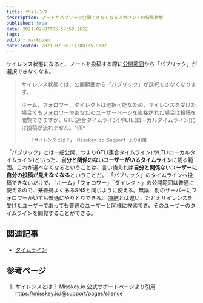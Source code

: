 ```yaml
---
title: サイレンス
description: ノートがパブリック公開できなくなるアカウントの特殊状態
published: true
date: 2021-02-07T05:57:58.262Z
tags: 
editor: markdown
dateCreated: 2021-02-06T14:08:05.908Z
---
```


サイレンス状態になると、ノートを投稿する際に[公開範囲](https://wiki.misskey.io/ja/function/tl#%E6%AF%94%E8%BC%83)から「パブリック」が選択できなくなる。
> サイレンス状態では、公開範囲から「パブリック」が選択できなくなります。
> 
> ホーム、フォロワー、ダイレクトは選択可能なため、サイレンスを受けた場合でもフォロワーやあなたのユーザーページを直接訪れた場合は投稿を閲覧できますが、GTL(連合タイムライン)やLTL(ローカルタイムライン)には投稿が流れません。^[1]^
> 
>        「サイレンスとは？」 Misskey.io Support より引用

「パブリック」とは一般公開、つまりGTL(連合タイムライン)やLTL(ローカルタイムライン)といった、**自分と関係のないユーザーがいるタイムライン**に載る範囲。これが選べなくなるということは、言い換えれば**自分と関係ないユーザーに自分の投稿が見えなくなる**ということだ。
「パブリック」のタイムラインへ投稿できないだけで、「ホーム」「フォロワー」「ダイレクト」の公開範囲は普通に使えるので、~~某青鳥~~よくあるSNSと同じように使える。無論、別のサーバーにフォロワーがいても普通にやりとりできる。
[凍結](/ja/function/suspended)とは違い、たとえサイレンスを受けたユーザーであっても普通のユーザーと同様に検索でき、そのユーザーのタイムラインを閲覧することができる。

## 関連記事
- [タイムライン](/ja/function/tl)

## 参考ページ
1. サイレンスとは？ Misskey.io 公式サポートページより引用 https://misskey.io/@support/pages/silence